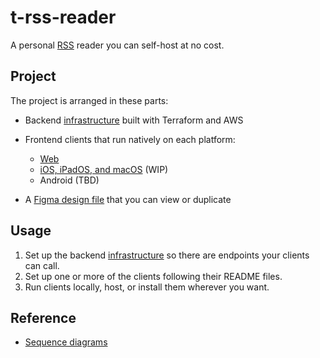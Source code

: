 # t-rss-reader

A personal [RSS](https://en.wikipedia.org/wiki/RSS) reader you can self-host at no cost.

## Project

The project is arranged in these parts:

- Backend [infrastructure](./infra/README.md) built with Terraform and AWS
- Frontend clients that run natively on each platform:

  - [Web](./web/README.md)
  - [iOS, iPadOS, and macOS](./apple/README.md) (WIP)
  - Android (TBD)

- A [Figma design file](./design/README.md) that you can view or duplicate

## Usage

1. Set up the backend [infrastructure](./infra/README.md) so there are endpoints your clients can call.
2. Set up one or more of the clients following their README files.
3. Run clients locally, host, or install them wherever you want.

## Reference

- [Sequence diagrams](./SEQUENCE.md)
